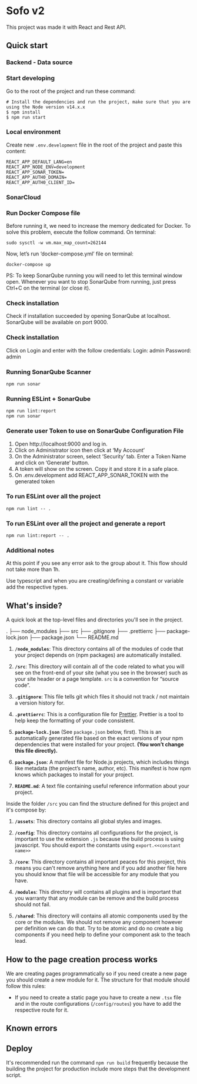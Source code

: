 # Sofo v2

This project was made it with React and Rest API.

## Quick start

### Backend - Data source



### Start developing

Go to the root of the project and run these command:

```shell
# Install the dependencies and run the project, make sure that you are using the Node version v14.x.x
$ npm install
$ npm run start
```

### Local environment

Create new `.env.development` file in the root of the project and paste this content:

```shell
REACT_APP_DEFAULT_LANG=en
REACT_APP_NODE_ENV=development
REACT_APP_SONAR_TOKEN=
REACT_APP_AUTH0_DOMAIN=
REACT_APP_AUTH0_CLIENT_ID=
```

### SonarCloud
### Run Docker Compose file
Before running it, we need to increase the memory dedicated for Docker.
To solve this problem, execute the follow command.
On terminal:

```shell
sudo sysctl -w vm.max_map_count=262144
```
Now, let’s run ‘docker-compose.yml’ file on terminal:
```shell
docker-compose up
```
PS: To keep SonarQube running you will need to let this terminal window open. Whenever you want to stop SonarQube from running, just press Ctrl+C on the terminal (or close it).
### Check installation
Check if installation succeeded by opening SonarQube at localhost. SonarQube will be available on port 9000.
### Check installation
Click on Login and enter with the follow credentials:
Login: admin
Password: admin
### Running SonarQube Scanner
```shell
npm run sonar
```
### Running ESLint + SonarQube
```shell
npm run lint:report
npm run sonar
```
### Generate user Token to use on SonarQube Configuration File
1. Open http://localhost:9000 and log in.
2. Click on Administrator icon then click at ‘My Account’
3. On the Administrator screen, select ‘Security’ tab. Enter a Token Name and click on ‘Generate’ button.
4. A token will show on the screen. Copy it and store it in a safe place.
5. On .env.development add REACT_APP_SONAR_TOKEN with the generated token
### To run ESLint over all the project
```shell
npm run lint -- .
```
### To run ESLint over all the project and generate a report
```shell
npm run lint:report -- .
```
### Additional notes

At this point if you see any error ask to the group about it. This flow should not take more than 1h.

Use typescript and when you are creating/defining a constant or variable add the respective types.

## What's inside?

A quick look at the top-level files and directories you'll see in the project.

  .
    ├── node_modules
    ├── src
    ├── .gitignore
    ├── .prettierrc
    ├── package-lock.json
    ├── package.json
    └── README.md

1. **`/node_modules`**: This directory contains all of the modules of code that your project depends on (npm packages) are automatically installed.

2. **`/src`**: This directory will contain all of the code related to what you will see on the front-end of your site (what you see in the browser) such as your site header or a page template. `src` is a convention for “source code”.

3. **`.gitignore`**: This file tells git which files it should not track / not maintain a version history for.

4. **`.prettierrc`**: This is a configuration file for [Prettier](https://prettier.io/). Prettier is a tool to help keep the formatting of your code consistent.

5. **`package-lock.json`** (See `package.json` below, first). This is an automatically generated file based on the exact versions of your npm dependencies that were installed for your project. **(You won’t change this file directly).**

6. **`package.json`**: A manifest file for Node.js projects, which includes things like metadata (the project’s name, author, etc). This manifest is how npm knows which packages to install for your project.

7. **`README.md`**: A text file containing useful reference information about your project.

Inside the folder `/src` you can find the structure defined for this project and it's compose by:

1. **`/assets`**: This directory contains all global styles and images.

2. **`/config`**: This directory contains all configurations for the project, is important to use the extension `.js` because the build process is using javascript. You should export the constants using `export.<<constant name>>`

3. **`/core`**: This directory contains all important peaces for this project, this means you can't remove anything here and if you add another file here you should know that file will be accessible for any module that you have.

4. **`/modules`**: This directory will contains all plugins and is important that you warranty that any module can be remove and the build process should not fail.

5. **`/shared`**: This directory will contains all atomic components used by the core or the modules. We should not remove any component however per definition we can do that. Try to be atomic and do no create a big components if you need help to define your component ask to the teach lead.

## How to the page creation process works

We are creating pages programmatically so if you need create a new page you should create a new module for it. The structure for that module should follow this rules:

* If you need to create a static page you have to create a new `.tsx` file and in the route configurations (`/config/routes`) you have to add the respective route for it.

## Known errors


## Deploy

It's recommended run the command `npm run build` frequently because the building the project for production include more steps that the development script.
